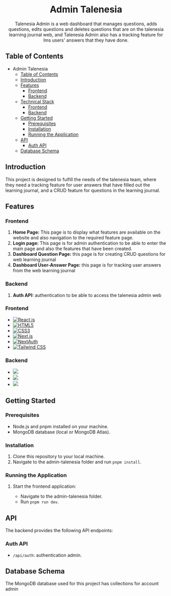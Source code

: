 <h1 align="center">
  Admin Talenesia 
</h1>

<p align="center">
  Talenesia Admin is a web dashboard that manages questions, adds questions, edits questions and deletes questions that are on the talenesia learning journal web, and Talenesia Admin also has a tracking feature for lms users' answers that they have done.
</p>

## Table of Contents

- Admin Talenesia
  - [Table of Contents](#table-of-contents)
  - [Introduction](#introduction)
  - [Features](#features)
    - [Frontend](#frontend)
    - [Backend](#backend)
  - [Technical Stack](#technical-stack)
    - [Frontend](#frontend-1)
    - [Backend](#backend-1)
  - [Getting Started](#getting-started)
    - [Prerequisites](#prerequisites)
    - [Installation](#installation)
    - [Running the Application](#running-the-application)
  - [API](#api)
    - [Auth API](#auth-api)
  - [Database Schema](#database-schema)

## Introduction

This project is designed to fulfill the needs of the talenesia team, where they need a tracking feature for user answers that have filled out the learning journal, and a CRUD feature for questions in the learning journal.

## Features

### Frontend

1. **Home Page:** This page is to display what features are available on the website and also navigation to the required feature page.
2. **Login page:** This page is for admin authentication to be able to enter the main page and also the features that have been created.
3. **Dashboard Question Page:** this page is for creating CRUD questions for web learning journal
4. **Dashboard User-Answer Page:** this page is for tracking user answers from the web learning journal

### Backend

1. **Auth API:** authentication to be able to access the talenesia admin web


### Frontend

- [![React.js](https://img.shields.io/badge/Code-React.js-informational?style=flat&logo=react&color=61DAFB)](https://reactjs.org/)
- [![HTML5](https://img.shields.io/badge/Language-HTML5-informational?style=flat&logo=html5&color=E34F26)](https://developer.mozilla.org/en-US/docs/Web/Guide/HTML/HTML5)
- [![CSS3](https://img.shields.io/badge/Language-CSS3-informational?style=flat&logo=css3&color=1572B6)](https://developer.mozilla.org/en-US/docs/Web/CSS)
- [![Next.js](https://img.shields.io/badge/Code-Next.js-informational?style=flat&logo=next.js&color=000000)](https://nextjs.org/)
- [![NextAuth](https://img.shields.io/badge/Library-NextAuth.js-informational?style=flat&logo=next-auth&color=000000)](https://next-auth.js.org/)
- [![Tailwind CSS](https://img.shields.io/badge/Tool-Tailwind%20CSS-informational?style=flat&logo=tailwind-css&color=38B2AC)](https://tailwindcss.com/)


### Backend

- ![](https://img.shields.io/badge/Runtime-Node.js-informational?style=flat&logo=node.js&color=339933)
- ![](https://img.shields.io/badge/Database-MongoDB-informational?style=flat&logo=mongodb&color=47A248)
- ![](https://img.shields.io/badge/Library-Mongoose-informational?style=flat&logo=mongoose&color=880000)

## Getting Started

### Prerequisites

- Node.js and pnpm installed on your machine.
- MongoDB database (local or MongoDB Atlas).

### Installation

1. Clone this repository to your local machine.
2. Navigate to the admin-talenesia folder and run `pnpm install`.

### Running the Application

1. Start the frontend application:

   - Navigate to the admin-talenesia folder.
   - Run `pnpm run dev`.

## API

The backend provides the following API endpoints:

### Auth API

- `/api/auth`: authentication admin.

## Database Schema

The MongoDB database used for this project has collections for account admin 